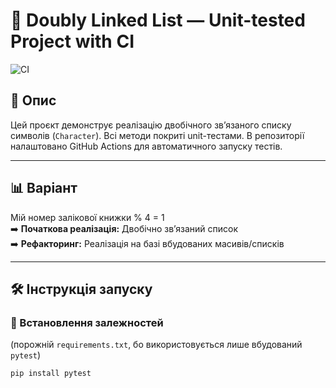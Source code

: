 # 🔢 Doubly Linked List — Unit-tested Project with CI

![CI](https://github.com/SVersj/lab_quadratic-solver-unit-test/actions/workflows/python-app.yml/badge.svg)



## 📘 Опис

Цей проєкт демонструє реалізацію двобічного зв’язаного списку символів (`Character`). Всі методи покриті unit-тестами. В репозиторії налаштовано GitHub Actions для автоматичного запуску тестів.

---

## 📊 Варіант

Мій номер залікової книжки % 4 = 1  
➡️ **Початкова реалізація:** Двобічно зв’язаний список  
➡️ **Рефакторинг:** Реалізація на базі вбудованих масивів/списків

---

## 🛠 Інструкція запуску

### 🧰 Встановлення залежностей
(порожній `requirements.txt`, бо використовується лише вбудований `pytest`)

```bash
pip install pytest